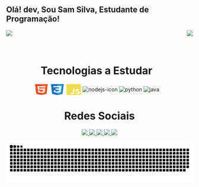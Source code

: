 ## Olá! dev, Sou Sam Silva, Estudante de Programação!

<div>
  
  <img  height="180em" src="https://github-readme-stats.vercel.app/api?username=LuigiGF&show_icons=true&theme=great-gatsby&include_all_commits=true&count_private=true"/>
  <img align="right" height="180em" src="https://github-readme-stats.vercel.app/api/top-langs/?username=LuigiGF&layout=compact&langs_count=16&theme=great-gatsby"/>
</div>
<br>

<div  align="center"> 
  <div style="display: inline_block"><br>
    <h1 align="center">Tecnologias a Estudar </h1>
    <img align="center" height="30" width="40" alt="html-icon" src="https://raw.githubusercontent.com/devicons/devicon/master/icons/html5/html5-original.svg">
    <img align="center" height="30" width="40" alt="css-icon" src="https://raw.githubusercontent.com/devicons/devicon/master/icons/css3/css3-original.svg">
    <img align="center" height="30" width="40" alt="js-icon"  src="https://raw.githubusercontent.com/devicons/devicon/master/icons/javascript/javascript-plain.svg">
    <img align="center" height="35" width="45" alt="nodejs-icon" src="https://img.icons8.com/?size=100&id=hsPbhkOH4FMe&format=png&color=FAB005">
    <img align="center" height="35" width="45" alt="python" src="https://img.icons8.com/?size=100&id=hGdCwhSHUe6L&format=png&color=FAB005">
    <img align="center" height="35" width="45" alt="java" src="https://img.icons8.com/?size=100&id=5OD485koNIrb&format=png&color=FAB005">
   </div>
    
  
  <h1 align="center">Redes Sociais</h1>
    <a href = "mailto: samsilva64bit@gmail.com">
      <img width="35" src="https://img.icons8.com/?size=100&id=6QtoKjRma1Cq&format=png&color=FAB005">
    </a>
    <a href = "https://wa.me/+245956817901">
      <img width="35" src="https://img.icons8.com/?size=100&id=108636&format=png&color=FAB005">
    </a>
    <a href = "https://www.youtube.com/@SamSilva-d5g">
      <img width="35" src="https://img.icons8.com/?size=100&id=115371&format=png&color=FAB005">
    </a>
    <a href = "https://www.instagram.com/devparadev/">
      <img width="35" src="https://img.icons8.com/?size=100&id=hFoVFpm6gl9A&format=png&color=FAB005">
    </a>
    <a href = "https://tiktok.com">
      <img width="35" src="https://img.icons8.com/?size=100&id=GN6LgEfShU2b&format=png&color=FAB005">
    </a>
</div>
  
![Snake animation](https://raw.githubusercontent.com/Platane/snk/output/github-contribution-grid-snake.svg)


